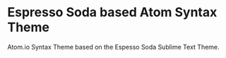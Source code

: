 Espresso Soda based Atom Syntax Theme
==============================

Atom.io Syntax Theme based on the Espesso Soda Sublime Text Theme.
